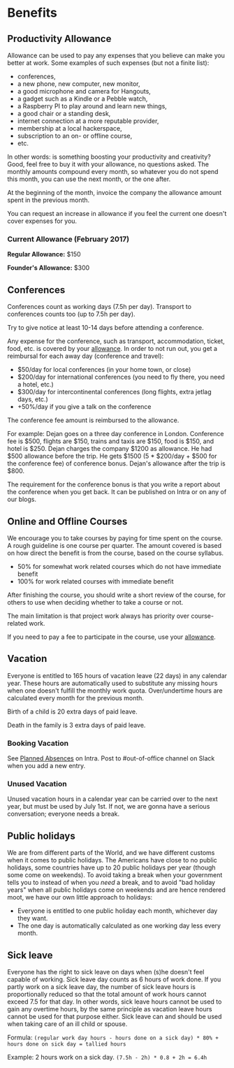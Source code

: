 # Benefits

## Productivity Allowance

Allowance can be used to pay any expenses that you believe can make you better at work. Some examples of such expenses (but not a finite list):

* conferences,
* a new phone, new computer, new monitor,
* a good microphone and camera for Hangouts,
* a gadget such as a Kindle or a Pebble watch,
* a Raspberry PI to play around and learn new things,
* a good chair or a standing desk,
* internet connection at a more reputable provider,
* membership at a local hackerspace,
* subscription to an on- or offline course,
* etc.

In other words: is something boosting your productivity and creativity? Good, feel free to buy it with your allowance, no questions asked. The monthly amounts compound every month, so whatever you do not spend this month, you can use the next month, or the one after.

At the beginning of the month, invoice the company the allowance amount spent in the previous month.

You can request an increase in allowance if you feel the current one doesn't cover expenses for you.

### Current Allowance (February 2017)

**Regular Allowance:** $150

**Founder's Allowance:** $300

## Conferences

Conferences count as working days (7.5h per day). Transport to conferences counts too (up to 7.5h per day).

Try to give notice at least 10-14 days before attending a conference.

Any expense for the conference, such as transport, accommodation, ticket, food, etc. is covered by your [allowance](#productivity-allowance). In order to not run out, you get a reimbursal for each away day (conference and travel):

* $50/day for local conferences (in your home town, or close)
* $200/day for international conferences (you need to fly there, you need a hotel, etc.)
* $300/day for intercontinental conferences (long flights, extra jetlag days, etc.)
* +50%/day if you give a talk on the conference

The conference fee amount is reimbursed to the allowance.

For example: Dejan goes on a three day conference in London. Conference fee is $500, flights are $150, trains and taxis are $150, food is $150, and hotel is $250. Dejan charges the company $1200 as allowance. He had $500 allowance before the trip. He gets $1500 (5 * $200/day + $500 for the conference fee) of conference bonus. Dejan's allowance after the trip is $800.   

The requirement for the conference bonus is that you write a report about the conference when you get back. It can be published on Intra or on any of our blogs. 


## Online and Offline Courses

We encourage you to take courses by paying for time spent on the course. A rough guideline is one course per quarter. The amount covered is based on how direct the benefit is from the course, based on the course syllabus.

* 50% for somewhat work related courses which do not have immediate benefit
* 100% for work related courses with immediate benefit

After finishing the course, you should write a short review of the course, for others to use when deciding whether to take a course or not.

The main limitation is that project work always has priority over course-related work.

If you need to pay a fee to participate in the course, use your [allowance](#productivity-allowance).



## Vacation

Everyone is entitled to 165 hours of vacation leave (22 days) in any calendar year. These hours are automatically used to substitute any missing hours when one doesn't fulfill the monthly work quota. Over/undertime hours are calculated every month for the previous month.

Birth of a child is 20 extra days of paid leave.

Death in the family is 3 extra days of paid leave.

### Booking Vacation

See [Planned Absences](https://intra.niteoweb.com/resolveuid/dcf71b9c6b17430789ace610c9ac384a) on Intra. Post to #out-of-office channel on Slack when you add a new entry.

### Unused Vacation

Unused vacation hours in a calendar year can be carried over to the next year, but must be used by July 1st. If not, we are gonna have a serious conversation; everyone needs a break.

## Public holidays

We are from different parts of the World, and we have different customs when it comes to public holidays. The Americans have close to no public holidays, some countries have up to 20 public holidays per year (though some come on weekends). To avoid taking a break when your government tells you to instead of when you *need* a break, and to avoid "bad holiday years" when all public holidays come on weekends and are hence rendered moot, we have our own little approach to holidays:

* Everyone is entitled to one public holiday each month, whichever day they want.
* The one day is automatically calculated as one working day less every month.


## Sick leave

Everyone has the right to sick leave on days when (s)he doesn't feel capable of working. Sick leave day counts as 6 hours of work done. If you partly work on a sick leave day, the number of sick leave hours is proportionally reduced so that the total amount of work hours cannot exceed 7.5 for that day. In other words, sick leave hours cannot be used to gain any overtime hours, by the same principle as vacation leave hours cannot be used for that purpose either. Sick leave can and should be used when taking care of an ill child or spouse.

Formula: `(regular work day hours - hours done on a sick day) * 80% + hours done on sick day = tallied hours`

Example: 2 hours work on a sick day. `(7.5h - 2h) * 0.8 + 2h = 6.4h`

